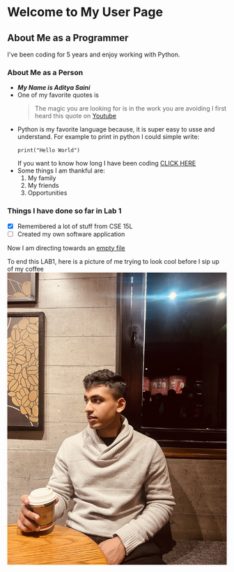 # Welcome to My User Page

## About Me as a Programmer
I've been coding for 5 years and enjoy working with Python.

### About Me as a Person
- _**My Name is Aditya Saini**_	
- One of my favorite quotes is 
  > The magic you are looking for is in the work you are avoiding
  I first heard this quote on [Youtube](https://www.youtube.com/)
- Python is my favorite language because, it is super easy to usse and understand. For example to print in python I could simple write:
  ```
  print("Hello World")
  ```
  If you want to know how long I have been coding [CLICK HERE](#about-me-as-a-programmer)
- Some things I am thankful are:
  1. My family
  2. My friends
  3. Opportunities

### Things I have done so far in Lab 1 
 - [x] Remembered a lot of stuff from CSE 15L
 - [ ] Created my own software application

Now I am directing towards an [empty file](other.md) 

To end this LAB1, here is a picture of me trying to look cool before I sip up of my coffee ![here you go](IMG_7736.jpeg)
